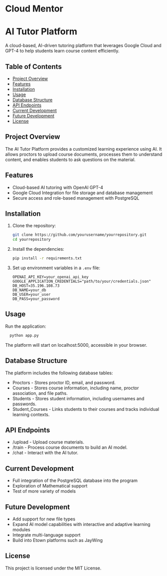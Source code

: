 # Cloud Mentor
# AI Tutor Platform

A cloud-based, AI-driven tutoring platform that leverages Google Cloud and GPT-4 to help students learn course content efficiently.

## Table of Contents
- [Project Overview](#project-overview)
- [Features](#features)
- [Installation](#installation)
- [Usage](#usage)
- [Database Structure](#database-structure)
- [API Endpoints](#api-endpoints)
- [Current Development](#current-development)
- [Future Development](#future-development)
- [License](#license)

## Project Overview
The AI Tutor Platform provides a customized learning experience using AI. It allows proctors to upload course documents, processes them to understand content, and enables students to ask questions on the material.

## Features
- Cloud-based AI tutoring with OpenAI GPT-4
- Google Cloud Integration for file storage and database management
- Secure access and role-based management with PostgreSQL

## Installation
1. Clone the repository:
    ```bash
    git clone https://github.com/yourusername/yourrepository.git
    cd yourrepository
    ```
2. Install the dependencies:
    ```bash
    pip install -r requirements.txt
    ```
3. Set up environment variables in a `.env` file:
    ```plaintext
    OPENAI_API_KEY=your_openai_api_key
    GOOGLE_APPLICATION_CREDENTIALS="path/to/your/credentials.json"
    DB_HOST=35.196.108.73
    DB_NAME=your_db
    DB_USER=your_user
    DB_PASS=your_password
    ```

## Usage
Run the application:
```bash
  python app.py
 ```
The platform will start on localhost:5000, accessible in your browser.

## Database Structure
The platform includes the following database tables:

- Proctors - Stores proctor ID, email, and password.
- Courses - Stores course information, including name, proctor association, and file paths.
- Students - Stores student information, including usernames and passwords.
- Student_Courses - Links students to their courses and tracks individual learning contexts.

## API Endpoints
- /upload - Upload course materials.
- /train - Process course documents to build an AI model.
- /chat - Interact with the AI tutor.

## Current Development
- Full integration of the PostgreSQL database into the program
- Exploration of Mathematical support
- Test of more variety of models

## Future Development
- Add support for new file types
- Expand AI model capabilities with interactive and adaptive learning modules
- Integrate multi-language support
- Build into Etown platforms such as JayWing

## License
This project is licensed under the MIT License.
